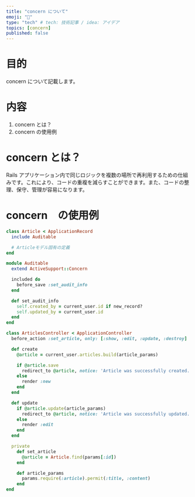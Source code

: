 ```yaml
---
title: "concern について"
emoji: "📝"
type: "tech" # tech: 技術記事 / idea: アイデア
topics: [concern]
published: false
---
```

# 目的
concern について記載します。

# 内容
1. concern とは？
2. concern の使用例

# concern とは？
Rails アプリケーション内で同じロジックを複数の場所で再利用するための仕組みです。これにより、コードの重複を減らすことができます。また、コードの整理、保守、管理が容易になります。

# concern　の使用例

```app/models/article.rb
class Article < ApplicationRecord
  include Auditable

  # Articleモデル固有の定義
end
```

```app/models/concerns/auditable.rb
module Auditable
  extend ActiveSupport::Concern

  included do
    before_save :set_audit_info
  end

  def set_audit_info
    self.created_by = current_user.id if new_record?
    self.updated_by = current_user.id
  end
end
```

```app/controllers/articles_controller.rb
class ArticlesController < ApplicationController
  before_action :set_article, only: [:show, :edit, :update, :destroy]

  def create
    @article = current_user.articles.build(article_params)

    if @article.save
      redirect_to @article, notice: 'Article was successfully created.'
    else
      render :new
    end
  end

  def update
    if @article.update(article_params)
      redirect_to @article, notice: 'Article was successfully updated.'
    else
      render :edit
    end
  end

  private
    def set_article
      @article = Article.find(params[:id])
    end

    def article_params
      params.require(:article).permit(:title, :content)
    end
end
```